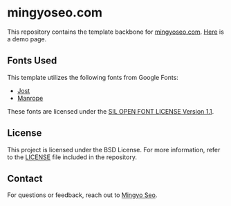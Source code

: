 # mingyoseo.com
This repository contains the template backbone for [mingyoseo.com](https://mingyoseo.com).
[Here](https://kiwi-sherbet.github.io/mingyoseo.com) is a demo page.

## Fonts Used
This template utilizes the following fonts from Google Fonts:
- [Jost](https://fonts.google.com/specimen/Jost)
- [Manrope](https://fonts.google.com/specimen/Manrope)

These fonts are licensed under the [SIL OPEN FONT LICENSE Version 1.1](https://openfontlicense.org/open-font-license-official-text/).

## License
This project is licensed under the BSD License. For more information, refer to the [LICENSE](LICENSE) file included in the repository.

## Contact
For questions or feedback, reach out to [Mingyo Seo](mailto:mingyo@mingyoseo.com).
